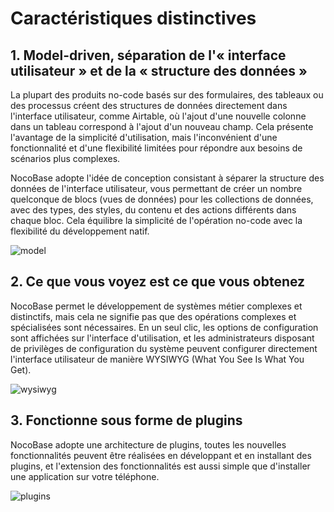 # Caractéristiques distinctives

## 1. Model-driven, séparation de l'« interface utilisateur » et de la « structure des données »

La plupart des produits no-code basés sur des formulaires, des tableaux ou des processus créent des structures de données directement dans l'interface utilisateur, comme Airtable, où l'ajout d'une nouvelle colonne dans un tableau correspond à l'ajout d'un nouveau champ. Cela présente l'avantage de la simplicité d'utilisation, mais l'inconvénient d'une fonctionnalité et d'une flexibilité limitées pour répondre aux besoins de scénarios plus complexes.

NocoBase adopte l'idée de conception consistant à séparer la structure des données de l'interface utilisateur, vous permettant de créer un nombre quelconque de blocs (vues de données) pour les collections de données, avec des types, des styles, du contenu et des actions différents dans chaque bloc. Cela équilibre la simplicité de l'opération no-code avec la flexibilité du développement natif.

![model](https://nocobase-file.oss-cn-beijing.aliyuncs.com/model-l.png)

## 2. Ce que vous voyez est ce que vous obtenez

NocoBase permet le développement de systèmes métier complexes et distinctifs, mais cela ne signifie pas que des opérations complexes et spécialisées sont nécessaires. En un seul clic, les options de configuration sont affichées sur l'interface d'utilisation, et les administrateurs disposant de privilèges de configuration du système peuvent configurer directement l'interface utilisateur de manière WYSIWYG (What You See Is What You Get).

![wysiwyg](https://nocobase-file.oss-cn-beijing.aliyuncs.com/wysiwyg.gif)

## 3. Fonctionne sous forme de plugins

NocoBase adopte une architecture de plugins, toutes les nouvelles fonctionnalités peuvent être réalisées en développant et en installant des plugins, et l'extension des fonctionnalités est aussi simple que d'installer une application sur votre téléphone.

![plugins](https://nocobase-file.oss-cn-beijing.aliyuncs.com/plugins-l.png)
